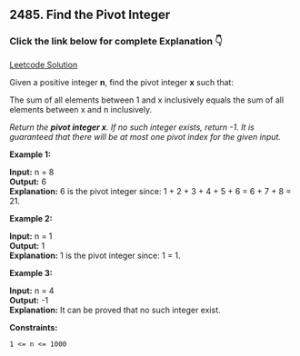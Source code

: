 ## 2485. Find the Pivot Integer

### Click the link below for complete Explanation 👇

[Leetcode Solution](https://leetcode.com/problems/find-the-pivot-integer/solutions/4870283/easy-to-understand-2-approaches-basic-math-prefixsum/)

Given a positive integer __n__, find the pivot integer __x__ such that:

The sum of all elements between 1 and x inclusively equals the sum of all elements between x and n inclusively.

*Return the __pivot integer x__. If no such integer exists, return -1. It is guaranteed that there will be at most one pivot index for the given input.*

 

**Example 1:**

**Input:** n = 8 <br>
**Output:** 6  <br>
**Explanation:** 6 is the pivot integer since: 1 + 2 + 3 + 4 + 5 + 6 = 6 + 7 + 8 = 21.

**Example 2:**

**Input:** n = 1  <br>
**Output:** 1 <br>
**Explanation:** 1 is the pivot integer since: 1 = 1.


**Example 3:**

**Input:** n = 4 <br>
**Output:** -1  <br>
**Explanation:** It can be proved that no such integer exist.


**Constraints:**

``1 <= n <= 1000``
